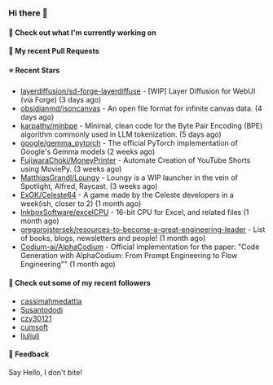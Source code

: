 ### Hi there 👋

#### 👷 Check out what I'm currently working on

#### 🔨 My recent Pull Requests


#### ⭐ Recent Stars

- [layerdiffusion/sd-forge-layerdiffuse](https://github.com/layerdiffusion/sd-forge-layerdiffuse) - [WIP] Layer Diffusion for WebUI (via Forge) (3 days ago)
- [obsidianmd/jsoncanvas](https://github.com/obsidianmd/jsoncanvas) - An open file format for infinite canvas data. (4 days ago)
- [karpathy/minbpe](https://github.com/karpathy/minbpe) - Minimal, clean code for the Byte Pair Encoding (BPE) algorithm commonly used in LLM tokenization. (5 days ago)
- [google/gemma_pytorch](https://github.com/google/gemma_pytorch) - The official PyTorch implementation of Google&#39;s Gemma models (2 weeks ago)
- [FujiwaraChoki/MoneyPrinter](https://github.com/FujiwaraChoki/MoneyPrinter) - Automate Creation of YouTube Shorts using MoviePy. (3 weeks ago)
- [MatthiasGrandl/Loungy](https://github.com/MatthiasGrandl/Loungy) - Loungy is a WIP launcher in the vein of Spotlight, Alfred, Raycast. (3 weeks ago)
- [ExOK/Celeste64](https://github.com/ExOK/Celeste64) - A game made by the Celeste developers in a week(ish, closer to 2) (1 month ago)
- [InkboxSoftware/excelCPU](https://github.com/InkboxSoftware/excelCPU) - 16-bit CPU for Excel, and related files (1 month ago)
- [gregorojstersek/resources-to-become-a-great-engineering-leader](https://github.com/gregorojstersek/resources-to-become-a-great-engineering-leader) - List of books, blogs, newsletters and people! (1 month ago)
- [Codium-ai/AlphaCodium](https://github.com/Codium-ai/AlphaCodium) - Official implementation for the paper: &#34;Code Generation with AlphaCodium: From Prompt Engineering to Flow Engineering&#34;&#34; (1 month ago)

#### 👯 Check out some of my recent followers

- [cassimahmedattia](https://github.com/cassimahmedattia)
- [Susantododi](https://github.com/Susantododi)
- [czy30121](https://github.com/czy30121)
- [cumsoft](https://github.com/cumsoft)
- [liuliuli](https://github.com/liuliuli)

#### 💬 Feedback

Say Hello, I don't bite!